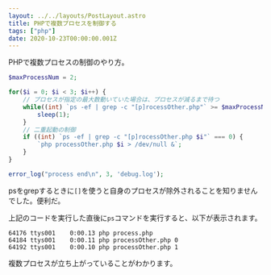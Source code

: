 ```yaml
---
layout: ../../layouts/PostLayout.astro
title: PHPで複数プロセスを制御する
tags: ["php"]
date: 2020-10-23T00:00:00.001Z
---
```


PHPで複数プロセスの制御のやり方。

```php
$maxProcessNum = 2;

for($i = 0; $i < 3; $i++) {
    // プロセスが指定の最大数動いていた場合は、プロセスが減るまで待つ
    while((int) `ps -ef | grep -c "[p]rocessOther.php"` >= $maxProcessNum) {
        sleep(1);
    }
    // 二重起動の制御
    if ((int) `ps -ef | grep -c "[p]rocessOther.php $i"` === 0) {
        `php processOther.php $i > /dev/null &`;
    }
}

error_log("process end\n", 3, 'debug.log');
```

psをgrepするときに`[]`を使うと自身のプロセスが除外されることを知りませんでした。便利だ。

上記のコードを実行した直後に`ps`コマンドを実行すると、以下が表示されます。

```
64176 ttys001    0:00.13 php process.php
64184 ttys001    0:00.11 php processOther.php 0
64192 ttys001    0:00.10 php processOther.php 1
```

複数プロセスが立ち上がっていることがわかります。
